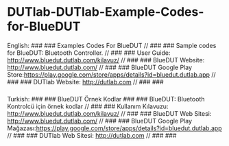 # DUTlab-DUTlab-Example-Codes-for-BlueDUT

English: ### ### 
Examples Codes For BlueDUT // ### ### 
Sample codes for BlueDUT: Bluetooth Controller. // ### ### 
User Guide: http://www.bluedut.dutlab.com/kilavuz/ // ### ### 
BlueDUT Website: http://www.bluedut.dutlab.com/ // ### ### 
BlueDUT Google Play Store:https://play.google.com/store/apps/details?id=bluedut.dutlab.app // ### ### 
DUTlab Website: http://dutlab.com // ### ###
### ###
Turkish: ### ### 
BlueDUT Örnek Kodlar ### ### BlueDUT: Bluetooth Kontrolcü için örnek kodlar // ### ### 
Kullanım Kılavuzu: http://www.bluedut.dutlab.com/kilavuz/ // ### ### 
BlueDUT Web Sitesi: http://www.bluedut.dutlab.com/ // ### ### 
BlueDUT Google Play Mağazası:https://play.google.com/store/apps/details?id=bluedut.dutlab.app // ### ### 
DUTlab Web Sitesi: http://dutlab.com // ### ###

